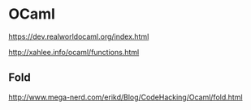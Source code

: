 # OCaml

https://dev.realworldocaml.org/index.html

http://xahlee.info/ocaml/functions.html

## Fold
http://www.mega-nerd.com/erikd/Blog/CodeHacking/Ocaml/fold.html

